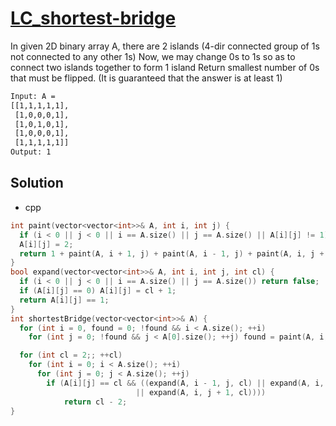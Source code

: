 # [LC_shortest-bridge](https://leetcode.com/problems/shortest-bridge)

In given 2D binary array A, there are 2 islands (4-dir connected group of 1s not connected to any other 1s)
Now, we may change 0s to 1s so as to connect two islands together to form 1 island
Return smallest number of 0s that must be flipped.  (It is guaranteed that the answer is at least 1)

```txt
Input: A =
[[1,1,1,1,1],
 [1,0,0,0,1],
 [1,0,1,0,1],
 [1,0,0,0,1],
 [1,1,1,1,1]]
Output: 1
```

## Solution

* cpp

```cpp
int paint(vector<vector<int>>& A, int i, int j) {
  if (i < 0 || j < 0 || i == A.size() || j == A.size() || A[i][j] != 1) return 0;
  A[i][j] = 2;
  return 1 + paint(A, i + 1, j) + paint(A, i - 1, j) + paint(A, i, j + 1) + paint(A, i, j - 1);
}
bool expand(vector<vector<int>>& A, int i, int j, int cl) {
  if (i < 0 || j < 0 || i == A.size() || j == A.size()) return false;
  if (A[i][j] == 0) A[i][j] = cl + 1;
  return A[i][j] == 1;
}
int shortestBridge(vector<vector<int>>& A) {
  for (int i = 0, found = 0; !found && i < A.size(); ++i)
    for (int j = 0; !found && j < A[0].size(); ++j) found = paint(A, i, j);

  for (int cl = 2;; ++cl)
    for (int i = 0; i < A.size(); ++i)
      for (int j = 0; j < A.size(); ++j)
        if (A[i][j] == cl && ((expand(A, i - 1, j, cl) || expand(A, i, j - 1, cl) || expand(A, i + 1, j, cl) \
                            || expand(A, i, j + 1, cl))))
            return cl - 2;
}
```
